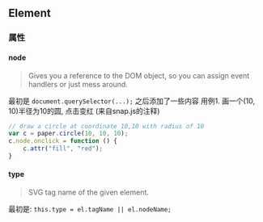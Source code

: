 ## Element
### 属性
#### node
> Gives you a reference to the DOM object, so you can assign event handlers or just mess around.    


最初是 `document.querySelector(...);` 之后添加了一些内容 
用例1. 画一个(10, 10)半径为10的圆, 点击变红 (来自snap.js的注释)
```javascript
// draw a circle at coordinate 10,10 with radius of 10
var c = paper.circle(10, 10, 10);
c.node.onclick = function () {
    c.attr("fill", "red");
}
```

#### type
> SVG tag name of the given element.   

最初是: `this.type = el.tagName || el.nodeName;`